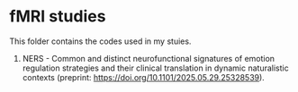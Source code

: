 **fMRI studies**
=

This folder contains the codes used in my stuies.

1. NERS - Common and distinct neurofunctional signatures of emotion regulation strategies and their clinical translation in dynamic naturalistic contexts (preprint: https://doi.org/10.1101/2025.05.29.25328539).

